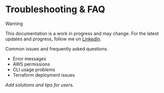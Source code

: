 # Troubleshooting & FAQ

> [!WARNING]
> This documentation is a work in progress and may change. For the latest updates and progress, follow me on [LinkedIn](https://linkedin.com/in/rajesh-kumar-das).

Common issues and frequently asked questions.

- Error messages
- AWS permissions
- CLI usage problems
- Terraform deployment issues

_Add solutions and tips for users._

